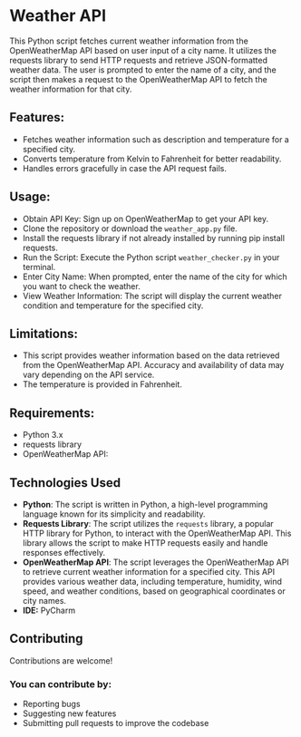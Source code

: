 # Weather API
This Python script fetches current weather information from the OpenWeatherMap API based on user input of a city name. It utilizes the requests library to send HTTP requests and retrieve JSON-formatted weather data. The user is prompted to enter the name of a city, and the script then makes a request to the OpenWeatherMap API to fetch the weather information for that city.


## Features:
- Fetches weather information such as description and temperature for a specified city.
- Converts temperature from Kelvin to Fahrenheit for better readability.
- Handles errors gracefully in case the API request fails.


## Usage:
- Obtain API Key: Sign up on OpenWeatherMap to get your API key.
- Clone the repository or download the `weather_app.py` file.
- Install the requests library if not already installed by running pip install requests.
- Run the Script: Execute the Python script `weather_checker.py` in your terminal.
- Enter City Name: When prompted, enter the name of the city for which you want to check the weather.
- View Weather Information: The script will display the current weather condition and temperature for the specified city.


## Limitations:
- This script provides weather information based on the data retrieved from the OpenWeatherMap API. Accuracy and availability of data may vary depending on the API service.
- The temperature is provided in Fahrenheit.


## Requirements:
- Python 3.x
- requests library
- OpenWeatherMap API:

## Technologies Used
- **Python**: The script is written in Python, a high-level programming language known for its simplicity and readability.
- **Requests Library**: The script utilizes the `requests` library, a popular HTTP library for Python, to interact with the OpenWeatherMap API. This library allows the script to make HTTP requests easily and handle responses effectively.
- **OpenWeatherMap API**: The script leverages the OpenWeatherMap API to retrieve current weather information for a specified city. This API provides various weather data, including temperature, humidity, wind speed, and weather conditions, based on geographical coordinates or city names.
- **IDE:** PyCharm

## Contributing
Contributions are welcome! 

### You can contribute by:
-  Reporting bugs
-  Suggesting new features
-  Submitting pull requests to improve the codebase
